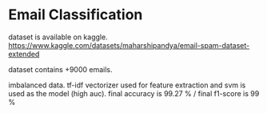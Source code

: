 # Email Classification

dataset is available on kaggle.
https://www.kaggle.com/datasets/maharshipandya/email-spam-dataset-extended

dataset contains +9000 emails.

imbalanced data.
tf-idf vectorizer used for feature extraction and svm is used as the model (high auc).
final accuracy is 99.27 % / final f1-score is 99 %
